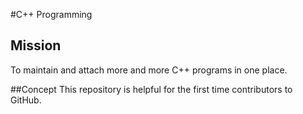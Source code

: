 #C++ Programming

## Mission
To maintain and attach more and more C++ programs in one place.

##Concept
This repository is helpful for the first time contributors to GitHub.
